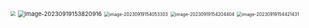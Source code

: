 <img src="D:\Felix\数据库\assets\image-20230919153202542.png" style="zoom: 50%;" />

<img src="D:\Felix\数据库\assets\image-20230919153820916.png" alt="image-20230919153820916" style="zoom:67%;" />

<img src="D:\Felix\数据库\assets\image-20230919154053303.png" alt="image-20230919154053303" style="zoom:50%;" />

<img src="D:\Felix\数据库\assets\image-20230919154204404.png" alt="image-20230919154204404" style="zoom:50%;" />

<img src="D:\Felix\数据库\assets\image-20230919154421431.png" alt="image-20230919154421431" style="zoom: 50%;" />